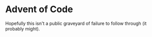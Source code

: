 # Advent of Code
Hopefully this isn't a public graveyard of failure to follow through (it probably might).
